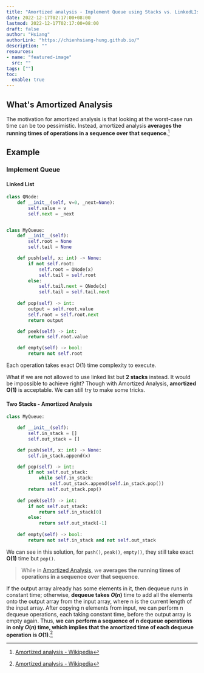 ```yaml
---
title: "Amortized analysis - Implement Queue using Stacks vs. LinkedLIst"
date: 2022-12-17T02:17:00+08:00
lastmod: 2022-12-17T02:17:00+08:00
draft: false
author: "Hsiang"
authorLink: "https://chienhsiang-hung.github.io/"
description: ""
resources:
- name: "featured-image"
  src: ""
tags: [""]
toc:
  enable: true
---
```

## What's Amortized Analysis
The motivation for amortized analysis is that looking at the worst-case run time can be too pessimistic. Instead, amortized analysis **averages the running times of operations in a sequence over that sequence**.[^Amortized_analysis]

## Example
### Implement Queue
#### Linked List
```python
class QNode:
    def __init__(self, v=0, _next=None):
        self.value = v
        self.next = _next


class MyQueue:
    def __init__(self):
        self.root = None
        self.tail = None

    def push(self, x: int) -> None:
        if not self.root:
            self.root = QNode(x)
            self.tail = self.root
        else:
            self.tail.next = QNode(x)
            self.tail = self.tail.next
        
    def pop(self) -> int:
        output = self.root.value
        self.root = self.root.next
        return output

    def peek(self) -> int:
        return self.root.value

    def empty(self) -> bool:
        return not self.root
```
Each operation takes exact O(1) time complexity to execute.

What if we are not allowed to use linked list but **2 stacks** instead. It would be impossible to achieve right? Though with Amortized Analysis, **amortized O(1)** is acceptable. We can still try to make some tricks.

#### Two Stacks - Amortized Analysis
```python
class MyQueue:

    def __init__(self):
        self.in_stack = []
        self.out_stack = []

    def push(self, x: int) -> None:
        self.in_stack.append(x)

    def pop(self) -> int:
        if not self.out_stack:
            while self.in_stack:
                self.out_stack.append(self.in_stack.pop())
        return self.out_stack.pop()
        
    def peek(self) -> int:
        if not self.out_stack:
            return self.in_stack[0]
        else:
            return self.out_stack[-1]
        
    def empty(self) -> bool:
        return not self.in_stack and not self.out_stack
```
We can see in this solution, for `push()`, `peak()`, `empty()`, they still take exact **O(1)** time but `pop()`.

> While in [Amortized Analysis](#whats-amortized-analysis), we **averages the running times of operations in a sequence over that sequence**.

If the output array already has some elements in it, then dequeue runs in constant time; otherwise, **dequeue takes $O(n)$** time to add all the elements onto the output array from the input array, where n is the current length of the input array. After copying n elements from input, we can perform n dequeue operations, each taking constant time, before the output array is empty again. Thus, **we can perform a sequence of n dequeue operations in only $O(n)$ time, which implies that the amortized time of each dequeue operation is $O(1)$**.[^Amortized_analysis]

[^Amortized_analysis]: [Amortized analysis - Wikipedia](https://en.wikipedia.org/wiki/Amortized_analysis)

